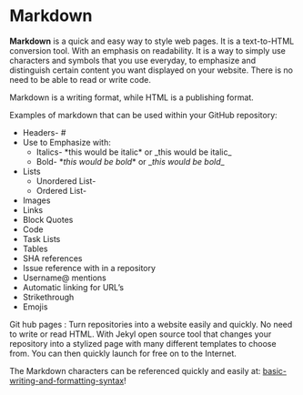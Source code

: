 # Markdown


**Markdown** is a quick and easy way to style web pages.   It is a text-to-HTML conversion tool.  With an emphasis on readability.  It is a way to simply use characters and symbols that you use everyday, to emphasize and distinguish certain content you want displayed on your website.  There is no need to be able to read or write code.  

Markdown is a writing format, while HTML is a publishing format.

Examples of markdown that can be used within your GitHub repository:
* Headers- #
* Use to Emphasize with:
  * Italics- \*this would be italic* or \_this would be italic_
  * Bold- \**this would be bold** or \__this would be bold__
* Lists
  * Unordered List-  
  * Ordered List-
* Images
* Links
* Block Quotes 
* Code
* Task Lists
* Tables
* SHA references
* Issue reference with in a repository 
* Username@ mentions
* Automatic linking for URL’s
* Strikethrough
* Emojis


Git hub pages :
Turn repositories into a website easily and quickly.  No need to write or read HTML.  With Jekyl open source tool that changes your repository into a stylized page with many different templates to choose from.  You can then quickly launch for free on to the Internet.

The Markdown characters can be referenced quickly and easily at: [basic-writing-and-formatting-syntax](https://help.github.com/en/github/writing-on-github/basic-writing-and-formatting-syntax)!


